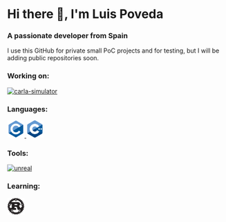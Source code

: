 # Hi there 👋, I'm Luis Poveda
### A passionate developer from Spain

I use this GitHub for private small PoC projects and for testing, but I will be adding public repositories soon.

<h3 align="left">Working on: </h3>
<p align="left"> <a href="https://carla.org/" target="_blank" rel="noreferrer"> <img src="https://avatars.githubusercontent.com/u/33029185?s=200&v=4" alt="carla-simulator" width="40" height="40"/> </a></p>

<h3 align="left">Languages:</h3>
<p align="left"> <a href="https://www.cprogramming.com/" target="_blank" rel="noreferrer"> <img src="https://raw.githubusercontent.com/devicons/devicon/master/icons/c/c-original.svg" alt="c" width="40" height="40"/> </a> <a href="https://www.w3schools.com/cpp/" target="_blank" rel="noreferrer"> <img src="https://raw.githubusercontent.com/devicons/devicon/master/icons/cplusplus/cplusplus-original.svg" alt="cplusplus" width="40" height="40"/> </a></p>

<h3 align="left">Tools:</h3> <a href="https://unrealengine.com/" target="_blank" rel="noreferrer"> <img src="https://raw.githubusercontent.com/kenangundogan/fontisto/036b7eca71aab1bef8e6a0518f7329f13ed62f6b/icons/svg/brand/unreal-engine.svg" alt="unreal" width="40" height="40"/> </a></p>

<h3 align="left">Learning:</h3>
<p align="left"> <a href="https://www.rust-lang.org" target="_blank" rel="noreferrer"> <img src="https://raw.githubusercontent.com/github/explore/80688e429a7d4ef2fca1e82350fe8e3517d3494d/topics/rust/rust.png" alt="rust" width="40" height="40"/> </a>
</p>
